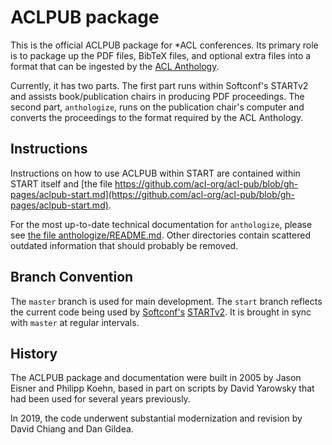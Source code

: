 ACLPUB package
==============

This is the official ACLPUB package for *ACL conferences.
Its primary role is to package up the PDF files, BibTeX files, and optional extra files into a format that can be ingested by the [ACL Anthology](https://www.aclweb.org/anthology/).

Currently, it has two parts. The first part runs within Softconf's STARTv2 and assists book/publication chairs in producing PDF proceedings. The second part, `anthologize`, runs on the publication chair's computer and converts the proceedings to the format required by the ACL Anthology.

Instructions
------------

Instructions on how to use ACLPUB within START are contained within START itself and [the file https://github.com/acl-org/acl-pub/blob/gh-pages/aclpub-start.md](https://github.com/acl-org/acl-pub/blob/gh-pages/aclpub-start.md).

For the most up-to-date technical documentation for `anthologize`, please see [the file anthologize/README.md](https://github.com/acl-org/ACLPUB/blob/master/anthologize/README.md).
Other directories contain scattered outdated information that should probably be removed.

Branch Convention
-----------------
The `master` branch is used for main development.
The `start` branch reflects the current code being used by [Softconf's](http://softconf.com) [STARTv2](http://softconf.com/about/start-v2-mainmenu-26).
It is brought in sync with `master` at regular intervals.

History
-------
The ACLPUB package and documentation were built in 2005 by Jason Eisner and Philipp Koehn, based in part on scripts by David Yarowsky that had been used for several years previously.

In 2019, the code underwent substantial modernization and revision by David Chiang and Dan Gildea.
